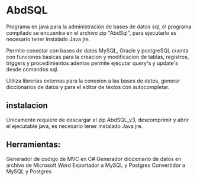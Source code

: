 # AbdSQL

Programa en java para la administración de bases de datos sql, el programa 
compilado se encuentra en el archivo zip "AbdSql", para ejecutarlo es necesario 
tener instalado Java jre.

Permite conectar con bases de datos MySQL, Oracle y postgreSQL cuenta con 
funciones basicas para la creacion y modificacion de tablas, registros, triggers 
y procedimientos ademas permite ejecutar query's y update's desde comandos sql.

Utiliza librerias externas para la conexion a las bases de datos, generar 
diccionarios de datos y para el editor de textos con autocompletar.

## instalacion
Unicamente requiere de descargar el zip AbdSQL_v3, descomprimir y abrir el 
ejecutable java, es necesario tener instalado Java jre.

## Herramientas:
Generador de codigo de MVC en C#
Generador diccionario de datos en archivo de Microsoft Word
Exportador a MySQL y Postgres
Convertidor a MySQL y Postgres
